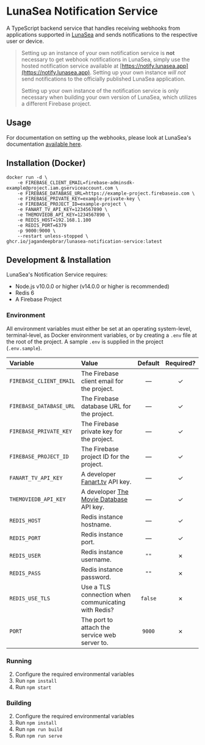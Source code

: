 # LunaSea Notification Service

A TypeScript backend service that handles receiving webhooks from applications supported in [LunaSea](https://www.lunasea.app/github) and sends notifications to the respective user or device.

> Setting up an instance of your own notification service is **not** necessary to get webhook notifications in LunaSea, simply use the hosted notification service available at [https://notify.lunasea.app](https://notify.lunasea.app). Setting up your own instance _will not_ send notifications to the officially published LunaSea application.
>
> Setting up your own instance of the notification service is only necessary when building your own version of LunaSea, which utilizes a different Firebase project.

## Usage

For documentation on setting up the webhooks, please look at LunaSea's documentation [available here](https://notify.lunasea.app).

## Installation (Docker)

```docker
docker run -d \
    -e FIREBASE_CLIENT_EMAIL=firebase-adminsdk-example@project.iam.gserviceaccount.com \
    -e FIREBASE_DATABASE_URL=https://example-project.firebaseio.com \
    -e FIREBASE_PRIVATE_KEY=example-private-key \
    -e FIREBASE_PROJECT_ID=example-project \
    -e FANART_TV_API_KEY=1234567890 \
    -e THEMOVIEDB_API_KEY=1234567890 \
    -e REDIS_HOST=192.168.1.100
    -e REDIS_PORT=6379
    -p 9000:9000 \
    --restart unless-stopped \
ghcr.io/jagandeepbrar/lunasea-notification-service:latest
```

## Development & Installation

LunaSea's Notification Service requires:

- Node.js v10.0.0 or higher (v14.0.0 or higher is recommended)
- Redis 6
- A Firebase Project

### Environment

All environment variables must either be set at an operating system-level, terminal-level, as Docker environment variables, or by creating a `.env` file at the root of the project. A sample `.env` is supplied in the project (`.env.sample`).

| Variable                | Value                                                                 | Default | Required? |
| :---------------------- | :-------------------------------------------------------------------- | :-----: | :-------: |
| `FIREBASE_CLIENT_EMAIL` | The Firebase client email for the project.                            | &mdash; |  &check;  |
| `FIREBASE_DATABASE_URL` | The Firebase database URL for the project.                            | &mdash; |  &check;  |
| `FIREBASE_PRIVATE_KEY`  | The Firebase private key for the project.                             | &mdash; |  &check;  |
| `FIREBASE_PROJECT_ID`   | The Firebase project ID for the project.                              | &mdash; |  &check;  |
| `FANART_TV_API_KEY`     | A developer [Fanart.tv](https://fanart.tv/) API key.                  | &mdash; |  &check;  |
| `THEMOVIEDB_API_KEY`    | A developer [The Movie Database](https://www.themoviedb.org) API key. | &mdash; |  &check;  |
| `REDIS_HOST`            | Redis instance hostname.                                              | &mdash; |  &check;  |
| `REDIS_PORT`            | Redis instance port.                                                  | &mdash; |  &check;  |
| `REDIS_USER`            | Redis instance username.                                              |  `""`   |  &cross;  |
| `REDIS_PASS`            | Redis instance password.                                              |  `""`   |  &cross;  |
| `REDIS_USE_TLS`         | Use a TLS connection when communicating with Redis?                   | `false` |  &cross;  |
| `PORT`                  | The port to attach the service web server to.                         | `9000`  |  &cross;  |

### Running

2. Configure the required environmental variables
3. Run `npm install`
4. Run `npm start`

### Building

2. Configure the required environmental variables
3. Run `npm install`
4. Run `npm run build`
5. Run `npm run serve`
